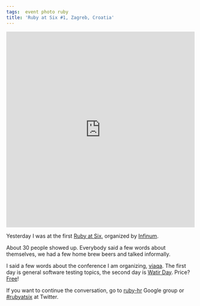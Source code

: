 ```yaml
---
tags:  event photo ruby
title: 'Ruby at Six #1, Zagreb, Croatia'
---
```

<iframe src="https://www.facebook.com/plugins/post.php?href=https%3A%2F%2Fwww.facebook.com%2Fmedia%2Fset%2F%3Fset%3Da.10154148129982290.1073741892.735252289%26type%3D3&width=500" width="500" height="518" style="border:none;overflow:hidden" scrolling="no" frameborder="0" allowTransparency="true"></iframe>

Yesterday I was at the first <a href="http://www.amiando.com/rubyatsix.html">Ruby at Six</a>, organized by <a href="http://www.infinum.hr/">Infinum</a>.

About 30 people showed up. Everybody said a few words about themselves, we had a few home brew beers and talked informally.

I said a few words about the conference I am organizing, <a href="http://viaqa.mobi/">viaqa</a>. The first day is general software testing topics, the second day is <a href="http://viaqa.mobi/category/watir-day/">Watir Day</a>. Price? <a href="http://viaqa.mobi/tickets/">Free</a>!

If you want to continue the conversation, go to <a href="http://groups.google.com/group/ruby-hr">ruby-hr</a> Google group or <a href="https://twitter.com/#!/search?q=%23rubyatsix">#rubyatsix</a> at Twitter.
